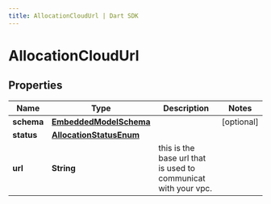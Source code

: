 ```yaml
---
title: AllocationCloudUrl | Dart SDK
---
```


# AllocationCloudUrl

## Properties
Name | Type | Description | Notes
------------ | ------------- | ------------- | -------------
**schema** | [**EmbeddedModelSchema**](EmbeddedModelSchema) |  | [optional] 
**status** | [**AllocationStatusEnum**](AllocationStatusEnum) |  | 
**url** | **String** | this is the base url that is used to communicat with your vpc. | 


